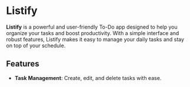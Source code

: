 # Listify

**Listify** is a powerful and user-friendly To-Do app designed to help you organize your tasks and boost productivity. With a simple interface and robust features, Listify makes it easy to manage your daily tasks and stay on top of your schedule.

## Features

- **Task Management**: Create, edit, and delete tasks with ease.
